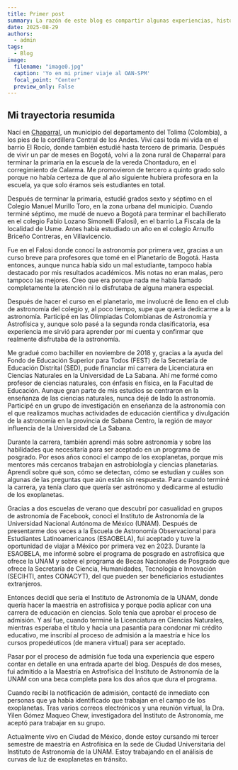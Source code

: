 ```yaml
---
title: Primer post
summary: La razón de este blog es compartir algunas experiencias, historias e ideas personales y académicas.
date: 2025-08-29
authors:
  - admin
tags:
  - Blog
image:
  filename: "image0.jpg"
  caption: 'Yo en mi primer viaje al OAN-SPM'
  focal_point: "Center"
  preview_only: False
---
```

## Mi trayectoria resumida

Nací en [Chaparral](https://es.wikipedia.org/wiki/Chaparral_(Tolima)), un municipio del departamento del Tolima (Colombia), a los pies de la cordillera Central de los Andes. Viví casi toda mi vida en el barrio El Rocío, donde también estudié hasta tercero de primaria. Después de vivir un par de meses en Bogotá, volví a la zona rural de Chaparral para terminar la primaria en la escuela de la vereda Chontaduro, en el corregimiento de Calarma. Me promovieron de tercero a quinto grado solo porque no había certeza de que al año siguiente hubiera profesora en la escuela, ya que solo éramos seis estudiantes en total.

Después de terminar la primaria, estudié grados sexto y séptimo en el Colegio Manuel Murillo Toro, en la zona urbana del municipio. Cuando terminé séptimo, me mudé de nuevo a Bogotá para terminar el bachillerato en el colegio Fabio Lozano Simonelli (Falosi), en el barrio La Fiscala de la localidad de Usme. Antes había estudiado un año en el colegio Arnulfo Briceño Contreras, en Villavicencio.

Fue en el Falosi donde conocí la astronomía por primera vez, gracias a un curso breve para profesores que tomé en el Planetario de Bogotá. Hasta entonces, aunque nunca había sido un mal estudiante, tampoco había destacado por mis resultados académicos. Mis notas no eran malas, pero tampoco las mejores. Creo que era porque nada me había llamado completamente la atención ni lo disfrutaba de alguna manera especial.

Después de hacer el curso en el planetario, me involucré de lleno en el club de astronomía del colegio y, al poco tiempo, supe que quería dedicarme a la astronomía. Participé en las Olimpiadas Colombianas de Astronomía y Astrofísica y, aunque solo pasé a la segunda ronda clasificatoria, esa experiencia me sirvió para aprender por mi cuenta y confirmar que realmente disfrutaba de la astronomía.

Me gradué como bachiller en noviembre de 2018 y, gracias a la ayuda del Fondo de Educación Superior para Todos (FEST) de la Secretaría de Educación Distrital (SED), pude financiar mi carrera de Licenciatura en Ciencias Naturales en la Universidad de La Sabana. Ahí me formé como profesor de ciencias naturales, con énfasis en física, en la Facultad de Educación. Aunque gran parte de mis estudios se centraron en la enseñanza de las ciencias naturales, nunca dejé de lado la astronomía. Participé en un grupo de investigación en enseñanza de la astronomía con el que realizamos muchas actividades de educación científica y divulgación de la astronomía en la provincia de Sabana Centro, la región de mayor influencia de la Universidad de La Sabana.

Durante la carrera, también aprendí más sobre astronomía y sobre las habilidades que necesitaría para ser aceptado en un programa de posgrado. Por esos años conocí el campo de los exoplanetas, porque mis mentores más cercanos trabajan en astrobiología y ciencias planetarias. Aprendí sobre qué son, cómo se detectan, cómo se estudian y cuáles son algunas de las preguntas que aún están sin respuesta. Para cuando terminé la carrera, ya tenía claro que quería ser astrónomo y dedicarme al estudio de los exoplanetas.

Gracias a dos escuelas de verano que descubrí por casualidad en grupos de astronomía de Facebook, conocí el Instituto de Astronomía de la Universidad Nacional Autónoma de México (UNAM). Después de presentarme dos veces a la Escuela de Astronomía Observacional para Estudiantes Latinoamericanos (ESAOBELA), fui aceptado y tuve la oportunidad de viajar a México por primera vez en 2023. Durante la ESAOBELA, me informé sobre el programa de posgrado en astrofísica que ofrece la UNAM y sobre el programa de Becas Nacionales de Posgrado que ofrece la Secretaría de Ciencia, Humanidades, Tecnología e Innovación (SECIHTI, antes CONACYT), del que pueden ser beneficiarios estudiantes extranjeros.

Entonces decidí que sería el Instituto de Astronomía de la UNAM, donde quería hacer la maestría en astrofísica y porque podía aplicar con una carrera de educación en ciencias. Solo tenía que aprobar el proceso de admisión. Y así fue, cuando terminé la Licenciatura en Ciencias Naturales, mientras esperaba el título y hacía una pasantía para condonar mi crédito educativo, me inscribí al proceso de admisión a la maestría e hice los cursos propedéuticos (de manera virtual) para ser aceptado.

Pasar por el proceso de admisión fue toda una experiencia que espero contar en detalle en una entrada aparte del blog. Después de dos meses, fui admitido a la Maestría en Astrofísica del Instituto de Astronomía de la UNAM con una beca completa para los dos años que dura el programa.

Cuando recibí la notificación de admisión, contacté de inmediato con personas que ya había identificado que trabajan en el campo de los exoplanetas. Tras varios correos electrónicos y una reunión virtual, la Dra. Yilen Gómez Maqueo Chew, investigadora del Instituto de Astronomía, me aceptó para trabajar en su grupo. 

Actualmente vivo en Ciudad de México, donde estoy cursando mi tercer semestre de maestría en Astrofísica en la sede de Ciudad Universitaria del Instituto de Astronomía de la UNAM. Estoy trabajando en el análisis de curvas de luz de exoplanetas en tránsito.


